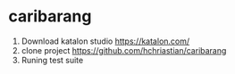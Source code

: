 # caribarang </br>
1. Download katalon studio https://katalon.com/ </br>
2. clone project https://github.com/hchriastian/caribarang </br>
3. Runing test suite

